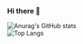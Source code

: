 ### Hi there 👋

![Anurag's GitHub stats](https://github-readme-stats.vercel.app/api?username=RatmirW&show_icons=true&theme=radical)<br>
![Top Langs](https://github-readme-stats.vercel.app/api/top-langs/?username=RatmirW&layout=&card_width=495&theme=radical)<br>

<!--
**RatmirW/RatmirW** is a ✨ _special_ ✨ repository because its `README.md` (this file) appears on your GitHub profile.

Here are some ideas to get you started:

- 🔭 I’m currently working on ...
- 🌱 I’m currently learning ...
- 👯 I’m looking to collaborate on ...
- 🤔 I’m looking for help with ...
- 💬 Ask me about ...
- 📫 How to reach me: ...
- 😄 Pronouns: ...
- ⚡ Fun fact: ...
-->
